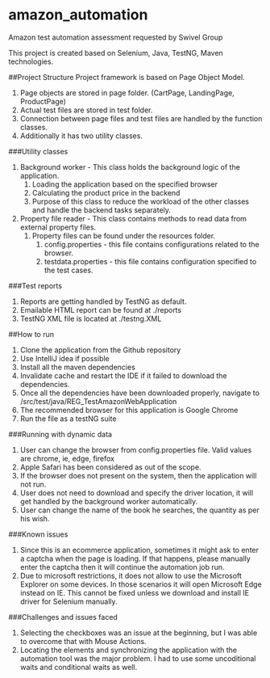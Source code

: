 # amazon_automation
Amazon test automation assessment requested by Swivel Group

This project is created based on Selenium, Java, TestNG, Maven technologies.

##Project Structure
Project framework is based on Page Object Model.
1. Page objects are stored in page folder. (CartPage, LandingPage, ProductPage)
2. Actual test files are stored in test folder.
3. Connection between page files and test files are handled by the function classes.
4. Additionally it has two utility classes.

###Utility classes
1. Background worker - This class holds the background logic of the application. 
   1. Loading the application based on the specified browser
   2. Calculating the product price in the backend
   3. Purpose of this class to reduce the workload of the other classes and handle the backend tasks separately.
2. Property file reader - This class contains methods to read data from external property files.
   1. Property files can be found under the resources folder.
      1. config.properties - this file contains configurations related to the browser.
      2. testdata.properties - this file contains configuration specified to the test cases.

###Test reports
1. Reports are getting handled by TestNG as default.
2. Emailable HTML report can be found at ./reports 
3. TestNG XML file is located at ./testng.XML


##How to run
1. Clone the application from the Github repository
2. Use IntelliJ idea if possible
3. Install all the maven dependencies
4. Invalidate cache and restart the IDE if it failed to download the dependencies.
5. Once all the dependencies have been downloaded properly, navigate to  /src/test/java/REG_TestAmazonWebApplication
6. The recommended browser for this application is Google Chrome
7. Run the file as a testNG suite

###Running with dynamic data
1. User can change the browser from config.properties file. Valid values are chrome, ie, edge, firefox
2. Apple Safari has been considered as out of the scope.
3. If the browser does not present on the system, then the application will not run.
4. User does not need to download and specify the driver location, it will get handled by the background worker automatically.
5. User can change the name of the book he searches, the quantity as per his wish. 

###Known issues
1. Since this is an ecommerce application, sometimes it might ask to enter a captcha when the page is loading. If that happens, please manually enter the captcha then it will continue the automation job run.
2. Due to microsoft restrictions, it does not allow to use the Microsoft Explorer on some devices. In those scenarios it will open Microsoft Edge instead on IE. This cannot be fixed unless we download and install IE driver for Selenium manually. 

###Challenges and issues faced
1. Selecting the checkboxes was an issue at the beginning, but I was able to overcome that with Mouse Actions.
2. Locating the elements and synchronizing the application with the automation tool was the major problem. I had to use some uncoditional waits and conditional waits as well.
